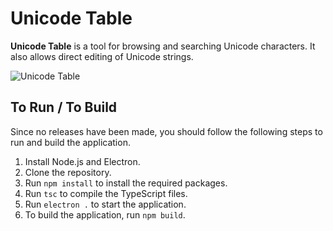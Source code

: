 # Unicode Table

__Unicode Table__ is a tool for browsing and searching Unicode characters.
It also allows direct editing of Unicode strings.

![Unicode Table](https://www.bananaspace.net/uploads/28423489/da997d43b7b044b58e83e3a82a5567e7.png)

## To Run / To Build

Since no releases have been made,
you should follow the following steps to run and build the application.

1. Install Node.js and Electron.
1. Clone the repository.
1. Run `npm install` to install the required packages.
1. Run `tsc` to compile the TypeScript files.
1. Run `electron .` to start the application.
1. To build the application, run `npm build`.
